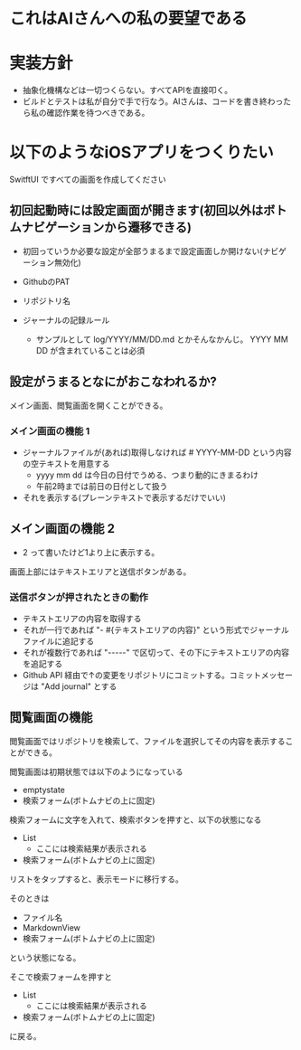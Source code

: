 # これはAIさんへの私の要望である

#  実装方針
- 抽象化機構などは一切つくらない。すべてAPIを直接叩く。
- ビルドとテストは私が自分で手で行なう。AIさんは、コードを書き終わったら私の確認作業を待つべきである。

# 以下のようなiOSアプリをつくりたい
SwitftUI ですべての画面を作成してください

## 初回起動時には設定画面が開きます(初回以外はボトムナビゲーションから遷移できる)
- 初回っていうか必要な設定が全部うまるまで設定画面しか開けない(ナビゲーション無効化)

- GithubのPAT
- リポジトリ名
- ジャーナルの記録ルール
  - サンプルとして log/YYYY/MM/DD.md とかそんなかんじ。 YYYY MM DD が含まれていることは必須


## 設定がうまるとなにがおこなわれるか?
メイン画面、閲覧画面を開くことができる。

### メイン画面の機能 1
- ジャーナルファイルが(あれば)取得しなければ # YYYY-MM-DD という内容の空テキストを用意する
  - yyyy mm dd は今日の日付でうめる、つまり動的にきまるわけ
  - 午前2時までは前日の日付として扱う
- それを表示する(プレーンテキストで表示するだけでいい)

## メイン画面の機能 2
- 2 って書いたけど1より上に表示する。

画面上部にはテキストエリアと送信ボタンがある。

### 送信ボタンが押されたときの動作
- テキストエリアの内容を取得する
- それが一行であれば "- #{テキストエリアの内容}" という形式でジャーナルファイルに追記する
- それが複数行であれば "-----" で区切って、その下にテキストエリアの内容を追記する
- Github API 経由で↑の変更をリポジトリにコミットする。コミットメッセージは "Add journal" とする

## 閲覧画面の機能
閲覧画面ではリポジトリを検索して、ファイルを選択してその内容を表示することができる。

閲覧画面は初期状態では以下のようになっている

- emptystate
- 検索フォーム(ボトムナビの上に固定)

検索フォームに文字を入れて、検索ボタンを押すと、以下の状態になる

- List
  - ここには検索結果が表示される
- 検索フォーム(ボトムナビの上に固定)

リストをタップすると、表示モードに移行する。

そのときは

- ファイル名
- MarkdownView
- 検索フォーム(ボトムナビの上に固定)

という状態になる。

そこで検索フォームを押すと

- List
  - ここには検索結果が表示される
- 検索フォーム(ボトムナビの上に固定)

に戻る。
